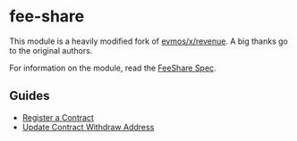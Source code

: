 # fee-share

This module is a heavily modified fork of [evmos/x/revenue](https://github.com/evmos/evmos/tree/main/x/revenue).
A big thanks go to the original authors.

For information on the module, read the [FeeShare Spec](spec/README.md). 

## Guides

- [Register a Contract](spec/00_register.md)
- [Update Contract Withdraw Address](spec/00_register.md#update-a-contracts-withdrawal-address)
